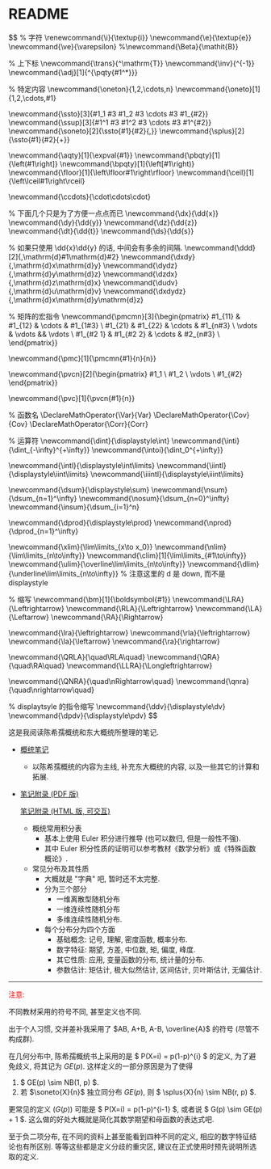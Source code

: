 # README

$$
% 字符
\renewcommand{\i}{\textup{i}}
\newcommand{\e}{\textup{e}}
\newcommand{\ve}{\varepsilon}
%\newcommand{\Beta}{\mathit{B}}

% 上下标
\newcommand{\trans}{^\mathrm{T}}
\newcommand{\inv}{^{-1}}
\newcommand{\adj}[1]{^{\pqty{#1^*}}}

% 特定内容
\newcommand{\oneton}{1,2,\cdots,n}
\newcommand{\oneto}[1]{1,2,\cdots,#1}

\newcommand{\ssto}[3]{#1_1 #3 #1_2 #3 \cdots #3 #1_{#2}}
\newcommand{\ssup}[3]{#1^1 #3 #1^2 #3 \cdots #3 #1^{#2}}
\newcommand{\soneto}[2]{\ssto{#1}{#2}{,}}
\newcommand{\splus}[2]{\ssto{#1}{#2}{+}}

\newcommand{\aqty}[1]{\expval{#1}}
\newcommand{\pbqty}[1]{\left(#1\right]}
\newcommand{\bpqty}[1]{\left[#1\right)}
\newcommand{\floor}[1]{\left\lfloor#1\right\rfloor}
\newcommand{\ceil}[1]{\left\lceil#1\right\rceil}

\newcommand{\ccdots}{\cdot\cdots\cdot}

% 下面几个只是为了方便一点点而已
\newcommand{\dx}{\dd{x}}
\newcommand{\dy}{\dd{y}}
\newcommand{\dz}{\dd{z}}
\newcommand{\dt}{\dd{t}}
\newcommand{\ds}{\dd{s}}

% 如果只使用 \dd{x}\dd{y} 的话, 中间会有多余的间隔.
\newcommand{\ddd}[2]{\,\mathrm{d}#1\mathrm{d}#2}
\newcommand{\dxdy}{\,\mathrm{d}x\mathrm{d}y}
\newcommand{\dydz}{\,\mathrm{d}y\mathrm{d}z}
\newcommand{\dzdx}{\,\mathrm{d}z\mathrm{d}x}
\newcommand{\dudv}{\,\mathrm{d}u\mathrm{d}v}
\newcommand{\dxdydz}{\,\mathrm{d}x\mathrm{d}y\mathrm{d}z}

% 矩阵的宏指令
\newcommand{\pmcmn}[3]{\begin{pmatrix}
	#1_{11} & #1_{12} & \cdots & #1_{1#3} \\
	#1_{21} & #1_{22} & \cdots & #1_{n#3} \\
	\vdots & \vdots && \vdots \\
	#1_{#2 1} & #1_{#2 2} & \cdots & #2_{n#3} \\
\end{pmatrix}}

\newcommand{\pmc}[1]{\pmcmn{#1}{n}{n}}

\newcommand{\pvcn}[2]{\begin{pmatrix}
	#1_1 \\ #1_2 \\ \vdots \\ #1_{#2}
\end{pmatrix}}

\newcommand{\pvc}[1]{\pvcn{#1}{n}}



% 函数名
\DeclareMathOperator{\Var}{Var}
\DeclareMathOperator{\Cov}{Cov}
\DeclareMathOperator{\Corr}{Corr}

% 运算符
\newcommand{\dint}{\displaystyle\int}
\newcommand{\inti}{\dint_{-\infty}^{+\infty}}
\newcommand{\intoi}{\dint_0^{+\infty}}

\newcommand{\intl}{\displaystyle\int\limits}
\newcommand{\iintl}{\displaystyle\iint\limits}
\newcommand{\iiintl}{\displaystyle\iiint\limits}

\newcommand{\dsum}{\displaystyle\sum}
\newcommand{\nsum}{\dsum_{n=1}^\infty}
\newcommand{\nosum}{\dsum_{n=0}^\infty}
\newcommand{\insum}{\dsum_{i=1}^n}

\newcommand{\dprod}{\displaystyle\prod}
\newcommand{\nprod}{\dprod_{n=1}^\infty}

\newcommand{\xlim}{\lim\limits_{x\to x_0}}
\newcommand{\nlim}{\lim\limits_{n\to\infty}}
\newcommand{\clim}[1]{\lim\limits_{#1\to\infty}}
\newcommand{\ulim}{\overline\lim\limits_{n\to\infty}}
\newcommand{\dlim}{\underline\lim\limits_{n\to\infty}}
% 注意这里的 d 是 down, 而不是 displaystyle

% 缩写
\newcommand{\bm}[1]{\boldsymbol{#1}}
\newcommand{\LRA}{\Leftrightarrow}
\newcommand{\RLA}{\Leftrightarrow}
\newcommand{\LA}{\Leftarrow}
\newcommand{\RA}{\Rightarrow}

\newcommand{\lra}{\leftrightarrow}
\newcommand{\rla}{\leftrightarrow}
\newcommand{\la}{\leftarrow}
\newcommand{\ra}{\rightarrow}

\newcommand{\QRLA}{\quad\RLA\quad}
\newcommand{\QRA}{\quad\RA\quad}
\newcommand{\LLRA}{\Longleftrightarrow}

\newcommand{\QNRA}{\quad\nRightarrow\quad}
\newcommand{\qnra}{\quad\nrightarrow\quad}

% displaytsyle 的指令缩写
\newcommand{\ddv}{\displaystyle\dv}
\newcommand{\dpdv}{\displaystyle\pdv}
$$

这是我阅读陈希孺概统和东大概统所整理的笔记.

- [概统笔记](概率论与数理统计.pdf)

  - 以陈希孺概统的内容为主线, 补充东大概统的内容, 以及一些其它的计算和拓展.

- [笔记附录 (PDF 版)](概统笔记附录.pdf)

  [笔记附录 (HTML 版, 可交互)](概统笔记附录.html)

  - 概统常用积分表
    - 基本上使用 Euler 积分进行推导 (也可以数归, 但是一般性不强).
    - 其中 Euler 积分性质的证明可以参考教材《数学分析》或《特殊函数概论》.
  - 常见分布及其性质
    - 大概就是 "字典" 吧, 暂时还不太完整.
    - 分为三个部分
      - 一维离散型随机分布
      - 一维连续性随机分布
      - 多维连续性随机分布.
    - 每个分布分为四个方面
      - 基础概念: 记号, 理解, 密度函数, 概率分布.
      - 数字特征: 期望, 方差, 中位数, 矩, 偏度, 峰度.
      - 其它性质: 应用, 变量函数的分布, 统计量的分布.
      - 参数估计: 矩估计, 极大似然估计, 区间估计, 贝叶斯估计, 无偏估计.

---

<font color=red>注意:</font>

不同教材采用的符号不同, 甚至定义也不同.

出于个人习惯, 交并差补我采用了 $AB, A+B, A-B, \overline{A}$ 的符号 (尽管不构成群).

在几何分布中, 陈希孺概统书上采用的是 $ P(X=i) = p(1-p)^{i} $ 的定义, 为了避免歧义, 将其记为 $GE(p)$. 这样定义的一部分原因是为了使得

1. $ GE(p) \sim NB(1, p) $.
2. 若 $\soneto{X}{n}$ 独立同分布 $GE(p)$, 则 $ \splus{X}{n} \sim NB(r, p) $.

更常见的定义 ($G(p)$) 可能是 $ P(X=i) = p(1-p)^{i-1} $, 或者说 $ G(p) \sim GE(p) + 1 $. 这么做的好处大概就是简化其数学期望和母函数的表达式吧.

至于负二项分布, 在不同的资料上甚至能看到四种不同的定义, 相应的数字特征结论也有所区别. 等等这些都是定义分歧的重灾区, 建议在正式使用时预先说明所选取的定义.

